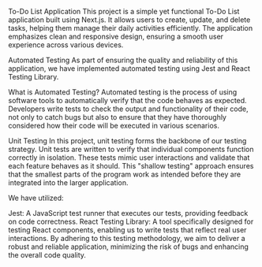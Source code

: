 To-Do List Application
This project is a simple yet functional To-Do List application built using Next.js. It allows users to create, update, and delete tasks, helping them manage their daily activities efficiently. The application emphasizes clean and responsive design, ensuring a smooth user experience across various devices.

Automated Testing
As part of ensuring the quality and reliability of this application, we have implemented automated testing using Jest and React Testing Library.

What is Automated Testing?
Automated testing is the process of using software tools to automatically verify that the code behaves as expected. Developers write tests to check the output and functionality of their code, not only to catch bugs but also to ensure that they have thoroughly considered how their code will be executed in various scenarios.

Unit Testing
In this project, unit testing forms the backbone of our testing strategy. Unit tests are written to verify that individual components function correctly in isolation. These tests mimic user interactions and validate that each feature behaves as it should. This "shallow testing" approach ensures that the smallest parts of the program work as intended before they are integrated into the larger application.

We have utilized:

Jest: A JavaScript test runner that executes our tests, providing feedback on code correctness.
React Testing Library: A tool specifically designed for testing React components, enabling us to write tests that reflect real user interactions.
By adhering to this testing methodology, we aim to deliver a robust and reliable application, minimizing the risk of bugs and enhancing the overall code quality.
